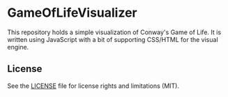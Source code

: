 # GameOfLifeVisualizer
This repository holds a simple visualization of Conway's Game of Life. It is written using JavaScript with a bit of supporting CSS/HTML for the visual engine.

## License
See the [LICENSE](LICENSE.md) file for license rights and limitations (MIT).
